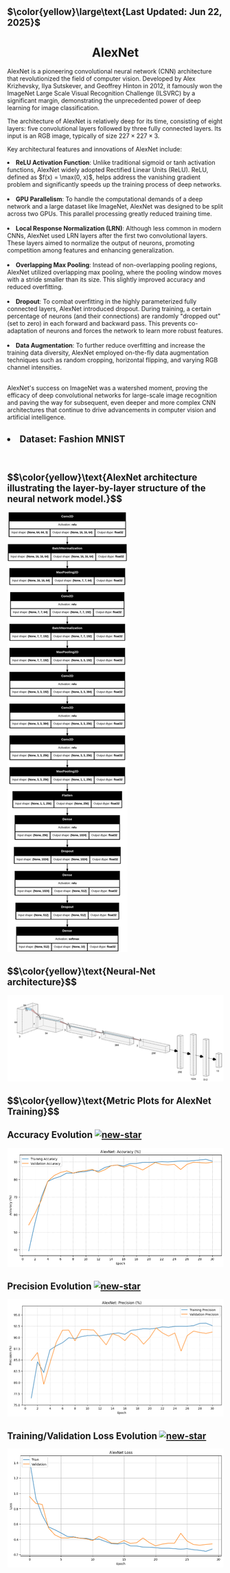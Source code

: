 <p><h2>$\color{yellow}\large\text{Last Updated: Jun 22, 2025}$</h2></p>
<center><h1> AlexNet </h1></center>

AlexNet is a pioneering convolutional neural network (CNN) architecture that revolutionized the field of computer vision. Developed by Alex Krizhevsky, Ilya Sutskever, and Geoffrey Hinton in 2012, it famously won the ImageNet Large Scale Visual Recognition Challenge (ILSVRC) by a significant margin, demonstrating the unprecedented power of deep learning for image classification.

The architecture of AlexNet is relatively deep for its time, consisting of eight layers: five convolutional layers followed by three fully connected layers. Its input is an RGB image, typically of size $227 \times 227 \times 3$.

Key architectural features and innovations of AlexNet include:


<li><b>ReLU Activation Function</b>: Unlike traditional sigmoid or tanh activation functions, AlexNet widely adopted Rectified Linear Units (ReLU). ReLU, defined as $f(x) = \max(0, x)$, helps address the vanishing gradient problem and significantly speeds up the training process of deep networks.</li><br>

<li><b>GPU Parallelism</b>: To handle the computational demands of a deep network and a large dataset like ImageNet, AlexNet was designed to be split across two GPUs. This parallel processing greatly reduced training time.</li><br>

<li><b>Local Response Normalization (LRN)</b>: Although less common in modern CNNs, AlexNet used LRN layers after the first two convolutional layers. These layers aimed to normalize the output of neurons, promoting competition among features and enhancing generalization.</li><br>

<li><b>Overlapping Max Pooling</b>: Instead of non-overlapping pooling regions, AlexNet utilized overlapping max pooling, where the pooling window moves with a stride smaller than its size. This slightly improved accuracy and reduced overfitting.</li><br>

<li><b>Dropout</b>: To combat overfitting in the highly parameterized fully connected layers, AlexNet introduced dropout. During training, a certain percentage of neurons (and their connections) are randomly "dropped out" (set to zero) in each forward and backward pass. This prevents co-adaptation of neurons and forces the network to learn more robust features.</li><br>

<li><b>Data Augmentation</b>: To further reduce overfitting and increase the training data diversity, AlexNet employed on-the-fly data augmentation techniques such as random cropping, horizontal flipping, and varying RGB channel intensities.</li><br>

AlexNet's success on ImageNet was a watershed moment, proving the efficacy of deep convolutional networks for large-scale image recognition and paving the way for subsequent, even deeper and more complex CNN architectures that continue to drive advancements in computer vision and artificial intelligence.

<h2><li> Dataset: Fashion MNIST </li></h2>
<br>
<h2> $$\color{yellow}\text{AlexNet architecture illustrating the layer-by-layer structure of the neural network model.}$$ </h2>
<img src='./plot_model_alexnet.png' border='0' alt='plot-model-alexnet'/>

<h2> $$\color{yellow}\text{Neural-Net architecture}$$ </h2>
<img src='./nn_architecture_alexnet.png' border='0' alt='plot-model-alexnet'/>

<h2> $$\color{yellow}\text{Metric Plots for AlexNet Training}$$ </h2>
<!--head>
    <meta charset="UTF-8">
    <meta name="viewport" content="width=device-width, initial-scale=1.0">
    <title> Accuracy Evolution </title>
    <style>
        .scaled-image {
            transform: scale(0.7); /* Scale factor of 1.5 */
            /* Optional: Set the transform origin if needed */
            transform-origin: top left; 
        }
    </style>
</head-->
<body>   
     <h2> Accuracy Evolution <a href='https://postimages.org/' target='_blank'>
  <img src='https://i.postimg.cc/HLrmG0X4/new-star.png' border='0' alt='new-star' width='50'/>
</a></h2>
     <a href='https://postimages.org/' target='_blank'>
     <img src='./accuracy_alexnet_v5.png' border='0' alt='accuracy-alexnet-30epochs'/></a>
    
<h2> Precision Evolution <a href='https://postimages.org/' target='_blank'>
  <img src='https://i.postimg.cc/HLrmG0X4/new-star.png' border='0' alt='new-star' width='50'/></h2>
<a href='https://postimages.org/' target='_blank'>
    <img src='./precision_alexnet_v5.png' border='0' alt='precision-30epochs-alexnet'/>
</a>
<br>

<h2> Training/Validation Loss Evolution <a href='https://postimages.org/' target='_blank'>
  <img src='https://i.postimg.cc/HLrmG0X4/new-star.png' border='0' alt='new-star' width='50'/></h2>
<a href='https://postimages.org/' target='_blank'>
    <img src='./losses_alexnet_v5.png' border='0' alt='losses-alexnet-30epochs'/>
</a>
</body>
